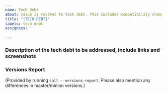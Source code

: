 ```yaml
---
name: Tech Debt
about: Issue is related to tech debt. This includes compatibility changes for newer versions of software and OSes that salt interacts with.
title: "[TECH DEBT]"
labels: tech-debt
assignees: ''

---
```


### Description of the tech debt to be addressed, include links and screenshots
<!-- Note: Please direct questions to the salt-users google group, GitHub Discussions or Community Discord. -->

### Versions Report
(Provided by running `salt --versions-report`. Please also mention any differences in master/minion versions.)
